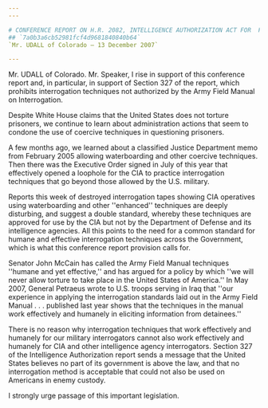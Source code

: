 ```yaml
---
---

# CONFERENCE REPORT ON H.R. 2082, INTELLIGENCE AUTHORIZATION ACT FOR  FISCAL YEAR 2008
## `7a0b3a6cb52981fcf4d9681840840b64`
`Mr. UDALL of Colorado — 13 December 2007`

---
```



Mr. UDALL of Colorado. Mr. Speaker, I rise in support of this 
conference report and, in particular, in support of Section 327 of the 
report, which prohibits interrogation techniques not authorized by the 
Army Field Manual on Interrogation.

Despite White House claims that the United States does not torture 
prisoners, we continue to learn about administration actions that seem 
to condone the use of coercive techniques in questioning prisoners.

A few months ago, we learned about a classified Justice Department 
memo from February 2005 allowing waterboarding and other coercive 
techniques. Then there was the Executive Order signed in July of this 
year that effectively opened a loophole for the CIA to practice 
interrogation techniques that go beyond those allowed by the U.S. 
military.

Reports this week of destroyed interrogation tapes showing CIA 
operatives using waterboarding and other ''enhanced'' techniques are 
deeply disturbing, and suggest a double standard, whereby these 
techniques are approved for use by the CIA but not by the Department of 
Defense and its intelligence agencies. All this points to the need for 
a common standard for humane and effective interrogation techniques 
across the Government, which is what this conference report provision 
calls for.

Senator John McCain has called the Army Field Manual techniques 
''humane and yet effective,'' and has argued for a policy by which ''we 
will never allow torture to take place in the United States of 
America.'' In May 2007, General Petraeus wrote to U.S. troops serving 
in Iraq that ''our experience in applying the interrogation standards 
laid out in the Army Field Manual . . . published last year shows that 
the techniques in the manual work effectively and humanely in eliciting 
information from detainees.''

There is no reason why interrogation techniques that work effectively 
and humanely for our military interrogators cannot also work 
effectively and humanely for CIA and other intelligence agency 
interrogators. Section 327 of the Intelligence Authorization report 
sends a message that the United States believes no part of its 
government is above the law, and that no interrogation method is 
acceptable that could not also be used on Americans in enemy custody.

I strongly urge passage of this important legislation.